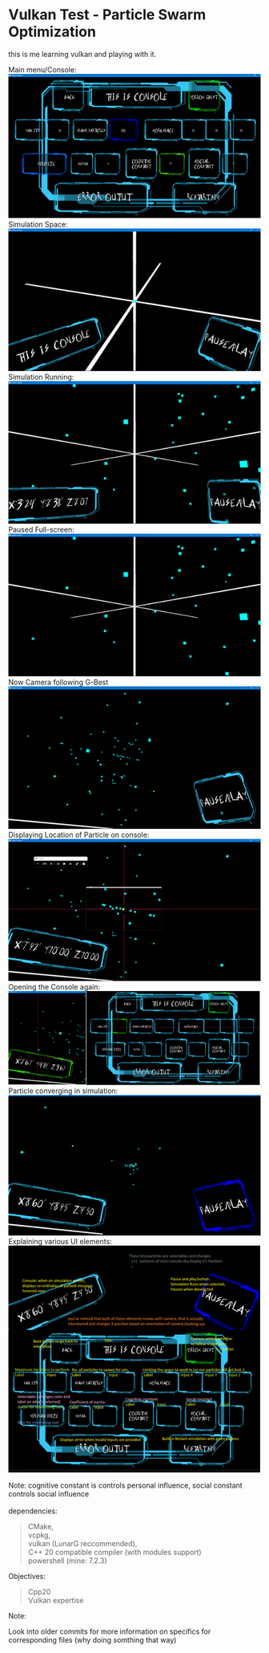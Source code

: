# Vulkan Test - Particle Swarm Optimization
this is me learning vulkan and playing with it.

Main menu/Console: <br>
![image](./assets/screenshots/MainMenu-Console.png) <br>
Simulation Space: <br>
![image](./assets/screenshots/SimulationSpace.png) <br>
Simulation Running: <br>
![image](./assets/screenshots/SimulationRunning.png) <br>
Paused Full-screen: <br>
![image](./assets/screenshots/PausedFull-screen.png) <br>
Now Camera following G-Best <br>
![image](./assets/screenshots/NowCameraFollowingG-Best.png) <br>
Displaying Location of Particle on console: <br>
![image](./assets/screenshots/DisplayingLocationOfParticleOnConsole.png) <br>
Opening the Console again: <br>
![image](./assets/screenshots/OpeningTheConsoleAgain.png) <br>
Particle converging in simulation: <br>
![image](./assets/screenshots/ParticleConvergingInSimulation.png) <br>
Explaining various UI elements: <br>
![image](./assets/screenshots/ExplainingVariousUIElements.png) <br>

Note: cognitive constant is controls personal influence, social constant controls social influence <br>
<br>
dependencies:
> CMake, <br>
> vcpkg, <br>
> vulkan (LunarG reccommended), <br>
> C++ 20 compatible compiler (with modules support) <br>
> powershell (mine: 7.2.3) <br>

Objectives:
> Cpp20 <br>
> Vulkan expertise <br>

Note: <br>
<tr> Look into older commits for more information on specifics for corresponding files (why doing somthing that way)